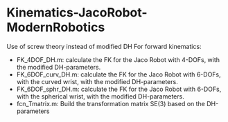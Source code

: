 # Kinematics-JacoRobot-ModernRobotics
Use of screw theory instead of modified DH
For forward kinematics: 
- FK_4DOF_DH.m: calculate the FK for the Jaco Robot with 4-DOFs, 
                with the modified DH-parameters.
- FK_6DOF_curv_DH.m: 
                calculate the FK for the Jaco Robot with 6-DOFs, 
                with the curved wrist, 
                with the modified DH-parameters.
- FK_6DOF_sphr_DH.m: 
                calculate the FK for the Jaco Robot with 6-DOFs, 
                with the spherical wrist, 
                with the modified DH-parameters.
- fcn_Tmatrix.m: Build the transformation matrix SE(3) based on the DH-parameters
